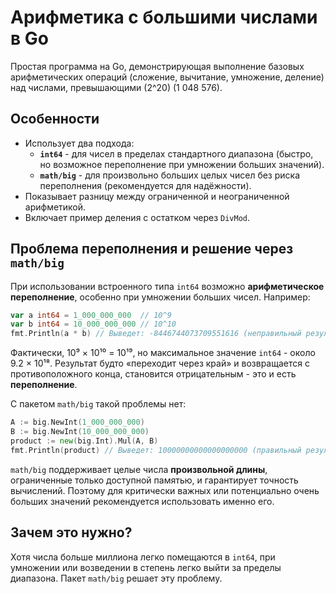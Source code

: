 # Арифметика с большими числами в Go

Простая программа на Go, демонстрирующая выполнение базовых арифметических операций (сложение, вычитание, умножение, деление) над числами, превышающими \(2^20\) (1 048 576).

## Особенности

- Использует два подхода:
  - **`int64`** - для чисел в пределах стандартного диапазона (быстро, но возможное переполнение при умножении больших значений).
  - **`math/big`** - для произвольно больших целых чисел без риска переполнения (рекомендуется для надёжности).
- Показывает разницу между ограниченной и неограниченной арифметикой.
- Включает пример деления с остатком через `DivMod`.

## Проблема переполнения и решение через `math/big`

При использовании встроенного типа `int64` возможно **арифметическое переполнение**, особенно при умножении больших чисел. Например:

```go
var a int64 = 1_000_000_000  // 10^9
var b int64 = 10_000_000_000 // 10^10
fmt.Println(a * b) // Выведет: -8446744073709551616 (неправильный результат)
```
Фактически, 10⁹ × 10¹⁰ = 10¹⁹, но максимальное значение `int64` - около 9.2 × 10¹⁸. Результат будто «переходит через край» и возвращается с противоположного конца, становится отрицательным - это и есть **переполнение**.

С пакетом `math/big` такой проблемы нет:

```go
A := big.NewInt(1_000_000_000)
B := big.NewInt(10_000_000_000)
product := new(big.Int).Mul(A, B)
fmt.Println(product) // Выведет: 10000000000000000000 (правильный результат!)
```

`math/big` поддерживает целые числа **произвольной длины**, ограниченные только доступной памятью, и гарантирует точность вычислений. Поэтому для критически важных или потенциально очень больших значений рекомендуется использовать именно его.

## Зачем это нужно?

Хотя числа больше миллиона легко помещаются в `int64`, при умножении или возведении в степень легко выйти за пределы диапазона. Пакет `math/big` решает эту проблему.
